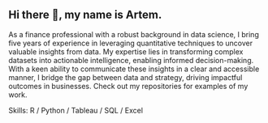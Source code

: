 ## Hi there 👋, my name is Artem.

As a finance professional with a robust background in data science, I bring five years of experience in leveraging quantitative techniques to uncover valuable insights from data. My expertise lies in transforming complex datasets into actionable intelligence, enabling informed decision-making. With a keen ability to communicate these insights in a clear and accessible manner, I bridge the gap between data and strategy, driving impactful outcomes in businesses. Check out my repositories for examples of my work.

Skills: R / Python / Tableau / SQL / Excel

